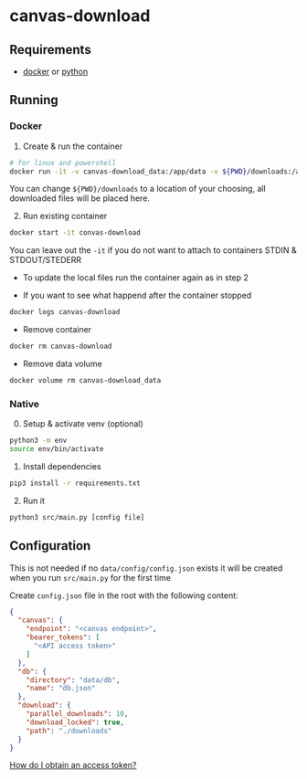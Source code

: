 # canvas-download
## Requirements
- [docker](https://docs.docker.com/get-docker/) or [python](https://www.python.org/)

## Running

### Docker

1. Create & run the container 
``` sh
# for linux and powershell
docker run -it -v canvas-download_data:/app/data -v ${PWD}/downloads:/app/downloads --name canvas-download ghcr.io/vdbe/canvas-download:release
```
You can change `${PWD}/downloads` to a location of your choosing,
all downloaded files will be placed here.

2. Run existing container
``` sh
docker start -it convas-download
```
You can leave out the `-it` if you do not want to attach to containers STDIN & STDOUT/STEDERR

- To update the local files run the container again as in step 2

- If you want to see what happend after the container stopped
``` sh
docker logs canvas-download
```
- Remove container

``` sh
docker rm canvas-download
```

- Remove data volume

``` sh
docker volume rm canvas-download_data
```

### Native

0. Setup & activate venv (optional)

``` sh
python3 -m env
source env/bin/activate
```

1. Install dependencies

``` sh
pip3 install -r requirements.txt
```

2. Run it

``` sh
python3 src/main.py [config file]
```

## Configuration
This is not needed if no `data/config/config.json` exists it will be created when you run `src/main.py` for the first time

Create `config.json` file in the root with the following content:
```json
{
  "canvas": {
    "endpoint": "<canvas endpoint>",
    "bearer_tokens": [
      "<API access token>"
    ]
  },
  "db": {
    "directory": "data/db",
    "name": "db.json"
  },
  "download": {
    "parallel_downloads": 10,
    "download_locked": true,
    "path": "./downloads"
  }
}
```
[How do I obtain an access token?](https://community.canvaslms.com/t5/Admin-Guide/How-do-I-manage-API-access-tokens-as-an-admin/ta-p/89)

